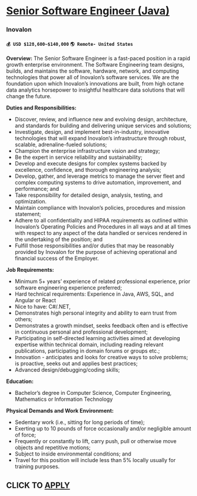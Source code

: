 # [Senior Software Engineer (Java)](https://www.remotewlb.com/apply/senior-software-engineer-java-125885)  
### Inovalon  
#### `💰 USD $128,600~$140,000` `🌎 Remote- United States`  

**Overview:** The Senior Software Engineer is a fast-paced position in a rapid growth enterprise environment. The Software Engineering team designs, builds, and maintains the software, hardware, network, and computing technologies that power all of Inovalon’s software services. We are the foundation upon which Inovalon’s innovations are built, from high octane data analytics horsepower to insightful healthcare data solutions that will change the future.

**Duties and Responsibilities:**

  * Discover, review, and influence new and evolving design, architecture, and standards for building and delivering unique services and solutions; 
  * Investigate, design, and implement best-in-industry, innovative technologies that will expand Inovalon’s infrastructure through robust, scalable, adrenaline-fueled solutions; 
  * Champion the enterprise infrastructure vision and strategy; 
  * Be the expert in service reliability and sustainability; 
  * Develop and execute designs for complex systems backed by excellence, confidence, and thorough engineering analysis; 
  * Develop, gather, and leverage metrics to manage the server fleet and complex computing systems to drive automation, improvement, and performance; and 
  * Take responsibility for detailed design, analysis, testing, and optimization.
  * Maintain compliance with Inovalon’s policies, procedures and mission statement;
  * Adhere to all confidentiality and HIPAA requirements as outlined within Inovalon’s Operating Policies and Procedures in all ways and at all times with respect to any aspect of the data handled or services rendered in the undertaking of the position; and
  * Fulfill those responsibilities and/or duties that may be reasonably provided by Inovalon for the purpose of achieving operational and financial success of the Employer.

**Job Requirements:**

  * Minimum 5+ years’ experience of related professional experience, prior software engineering experience preferred;
  * Hard technical requirements: Experience in Java, AWS, SQL, and Angular or React
  * Nice to have: C#/.NET, 
  * Demonstrates high personal integrity and ability to earn trust from others;
  * Demonstrates a growth mindset, seeks feedback often and is effective in continuous personal and professional development;
  * Participating in self-directed learning activities aimed at developing expertise within technical domain, including reading relevant publications, participating in domain forums or groups etc.;
  * Innovation - anticipates and looks for creative ways to solve problems; is proactive, seeks out and applies best practices;
  * Advanced design/debugging/coding skills;

**Education:**

  * Bachelor’s degree in Computer Science, Computer Engineering, Mathematics or Information Technology

**Physical Demands and Work Environment:**

  * Sedentary work (i.e., sitting for long periods of time);
  * Exerting up to 10 pounds of force occasionally and/or negligible amount of force; 
  * Frequently or constantly to lift, carry push, pull or otherwise move objects and repetitive motions;
  * Subject to inside environmental conditions; and
  * Travel for this position will include less than 5% locally usually for training purposes.

  
## CLICK TO [APPLY](https://www.remotewlb.com/apply/senior-software-engineer-java-125885)

